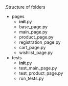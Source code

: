 .Structure of folders
* pages
  * __init__.py
  * base_page.py
  * main_page.py
  * product_page.py
  * registration_page.py
  * cart_page.py
  * wishlist_page.py
* tests
  * __init__.py
  * test_main_page.py
  * test_product_page.py
  * run_tests.py
